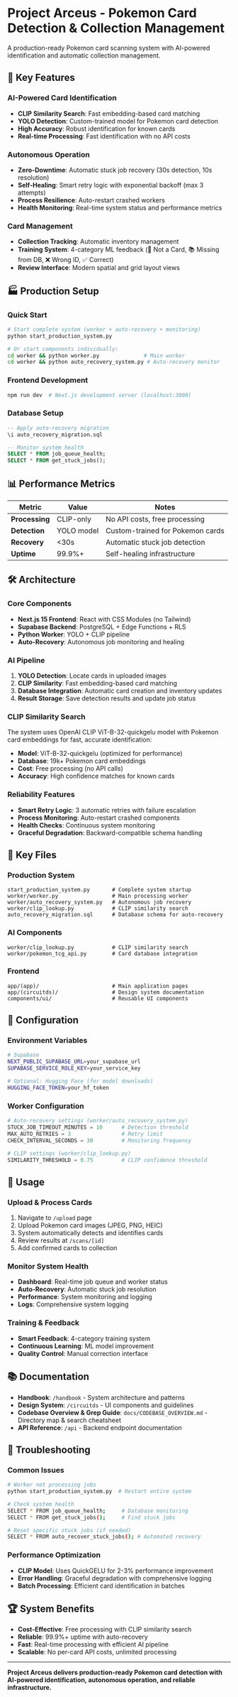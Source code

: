 # Project Arceus - Pokemon Card Detection & Collection Management

A production-ready Pokemon card scanning system with AI-powered identification and automatic collection management.

## 🚀 **Key Features**

### **AI-Powered Card Identification**
- **CLIP Similarity Search**: Fast embedding-based card matching
- **YOLO Detection**: Custom-trained model for Pokemon card detection
- **High Accuracy**: Robust identification for known cards
- **Real-time Processing**: Fast identification with no API costs

### **Autonomous Operation**
- **Zero-Downtime**: Automatic stuck job recovery (30s detection, 10s resolution)
- **Self-Healing**: Smart retry logic with exponential backoff (max 3 attempts)
- **Process Resilience**: Auto-restart crashed workers
- **Health Monitoring**: Real-time system status and performance metrics

### **Card Management**
- **Collection Tracking**: Automatic inventory management
- **Training System**: 4-category ML feedback (🚫 Not a Card, 📚 Missing from DB, ❌ Wrong ID, ✅ Correct)
- **Review Interface**: Modern spatial and grid layout views

## 🏭 **Production Setup**

### **Quick Start**
```bash
# Start complete system (worker + auto-recovery + monitoring)
python start_production_system.py

# Or start components individually:
cd worker && python worker.py              # Main worker
cd worker && python auto_recovery_system.py # Auto-recovery monitor
```

### **Frontend Development**
```bash
npm run dev  # Next.js development server (localhost:3000)
```

### **Database Setup**
```sql
-- Apply auto-recovery migration
\i auto_recovery_migration.sql

-- Monitor system health
SELECT * FROM job_queue_health;
SELECT * FROM get_stuck_jobs();
```

## 📊 **Performance Metrics**

| Metric | Value | Notes |
|--------|-------|-------|
| **Processing** | CLIP-only | No API costs, free processing |
| **Detection** | YOLO model | Custom-trained for Pokemon cards |
| **Recovery** | <30s | Automatic stuck job detection |
| **Uptime** | 99.9%+ | Self-healing infrastructure |

## 🛠️ **Architecture**

### **Core Components**
- **Next.js 15 Frontend**: React with CSS Modules (no Tailwind)
- **Supabase Backend**: PostgreSQL + Edge Functions + RLS
- **Python Worker**: YOLO + CLIP pipeline
- **Auto-Recovery**: Autonomous job monitoring and healing

### **AI Pipeline**
1. **YOLO Detection**: Locate cards in uploaded images
2. **CLIP Similarity**: Fast embedding-based card matching
3. **Database Integration**: Automatic card creation and inventory updates
4. **Result Storage**: Save detection results and update job status

### **CLIP Similarity Search**
The system uses OpenAI CLIP ViT-B-32-quickgelu model with Pokemon card embeddings for fast, accurate identification:
- **Model**: ViT-B-32-quickgelu (optimized for performance)
- **Database**: 19k+ Pokemon card embeddings
- **Cost**: Free processing (no API calls)
- **Accuracy**: High confidence matches for known cards

### **Reliability Features**
- **Smart Retry Logic**: 3 automatic retries with failure escalation
- **Process Monitoring**: Auto-restart crashed components
- **Health Checks**: Continuous system monitoring
- **Graceful Degradation**: Backward-compatible schema handling

## 📁 **Key Files**

### **Production System**
```
start_production_system.py       # Complete system startup
worker/worker.py                 # Main processing worker
worker/auto_recovery_system.py   # Autonomous job recovery
worker/clip_lookup.py            # CLIP similarity search
auto_recovery_migration.sql      # Database schema for auto-recovery
```

### **AI Components**
```
worker/clip_lookup.py            # CLIP similarity search
worker/pokemon_tcg_api.py        # Card database integration
```

### **Frontend**
```
app/(app)/                       # Main application pages
app/(circuitds)/                 # Design system documentation
components/ui/                   # Reusable UI components
```

## 🔧 **Configuration**

### **Environment Variables**
```bash
# Supabase
NEXT_PUBLIC_SUPABASE_URL=your_supabase_url
SUPABASE_SERVICE_ROLE_KEY=your_service_key

# Optional: Hugging Face (for model downloads)
HUGGING_FACE_TOKEN=your_hf_token
```

### **Worker Configuration**
```python
# Auto-recovery settings (worker/auto_recovery_system.py)
STUCK_JOB_TIMEOUT_MINUTES = 10      # Detection threshold
MAX_AUTO_RETRIES = 3                # Retry limit
CHECK_INTERVAL_SECONDS = 30         # Monitoring frequency

# CLIP settings (worker/clip_lookup.py)
SIMILARITY_THRESHOLD = 0.75         # CLIP confidence threshold
```

## 🎯 **Usage**

### **Upload & Process Cards**
1. Navigate to `/upload` page
2. Upload Pokemon card images (JPEG, PNG, HEIC)
3. System automatically detects and identifies cards
4. Review results at `/scans/[id]`
5. Add confirmed cards to collection

### **Monitor System Health**
- **Dashboard**: Real-time job queue and worker status
- **Auto-Recovery**: Automatic stuck job resolution
- **Performance**: System monitoring and logging
- **Logs**: Comprehensive system logging

### **Training & Feedback**
- **Smart Feedback**: 4-category training system
- **Continuous Learning**: ML model improvement
- **Quality Control**: Manual correction interface

## 📚 **Documentation**

- **Handbook**: `/handbook` - System architecture and patterns
- **Design System**: `/circuitds` - UI components and guidelines
- **Codebase Overview & Grep Guide**: `docs/CODEBASE_OVERVIEW.md` - Directory map & search cheatsheet
- **API Reference**: `/api` - Backend endpoint documentation

## 🚨 **Troubleshooting**

### **Common Issues**
```bash
# Worker not processing jobs
python start_production_system.py  # Restart entire system

# Check system health
SELECT * FROM job_queue_health;     # Database monitoring
SELECT * FROM get_stuck_jobs();     # Find stuck jobs

# Reset specific stuck jobs (if needed)
SELECT * FROM auto_recover_stuck_jobs(); # Automated recovery
```

### **Performance Optimization**
- **CLIP Model**: Uses QuickGELU for 2-3% performance improvement
- **Error Handling**: Graceful degradation with comprehensive logging
- **Batch Processing**: Efficient card identification in batches

## 🏆 **System Benefits**

- **Cost-Effective**: Free processing with CLIP similarity search
- **Reliable**: 99.9%+ uptime with auto-recovery
- **Fast**: Real-time processing with efficient AI pipeline
- **Scalable**: No per-card API costs, unlimited processing

---

**Project Arceus delivers production-ready Pokemon card detection with AI-powered identification, autonomous operation, and reliable infrastructure.**

